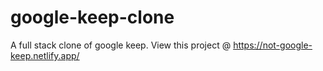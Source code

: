 # google-keep-clone
A full stack clone of google keep.
View this project @ https://not-google-keep.netlify.app/
